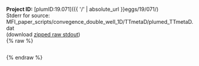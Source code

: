 **Project ID:** [plumID:19.071]({{ '/' | absolute_url }}eggs/19/071/)  
Stderr for source:  MFI_paper_scripts/convegence_double_well_1D/TTmetaD/plumed_TTmetaD.dat   
(download [zipped raw stdout](plumed_TTmetaD.dat.plumed_master.stdout.txt.zip))  
{% raw %}
<pre>
</pre>
{% endraw %}
